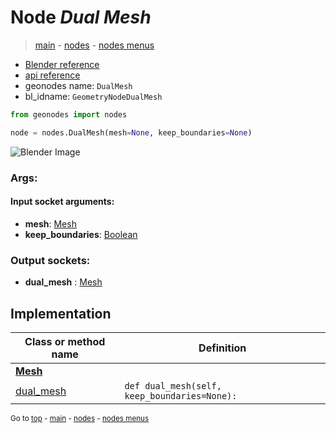 # Node *Dual Mesh*

> [main](../index.md) - [nodes](nodes.md) - [nodes menus](nodes_menus.md)

- [Blender reference](https://docs.blender.org/manual/en/latest/modeling/geometry_nodes/mesh/dual_mesh.html)
- [api reference](https://docs.blender.org/api/current/bpy.types.GeometryNodeDualMesh.html)
- geonodes name: `DualMesh`
- bl_idname: `GeometryNodeDualMesh`

```python
from geonodes import nodes

node = nodes.DualMesh(mesh=None, keep_boundaries=None)
```

![Blender Image](https://docs.blender.org/manual/en/latest/_images/node-types_GeometryNodeDualMesh.webp)

### Args:

#### Input socket arguments:

- **mesh**: [Mesh](Mesh.md)
- **keep_boundaries**: [Boolean](Boolean.md)

### Output sockets:

- **dual_mesh** : [Mesh](Mesh.md)

## Implementation

| Class or method name | Definition |
|----------------------|------------|
| **[Mesh](Mesh.md)** |
| [dual_mesh](Mesh.md#dual_mesh) | `def dual_mesh(self, keep_boundaries=None):` |

<sub>Go to [top](#node-Dual-Mesh) - [main](../index.md) - [nodes](nodes.md) - [nodes menus](nodes_menus.md)</sub>

